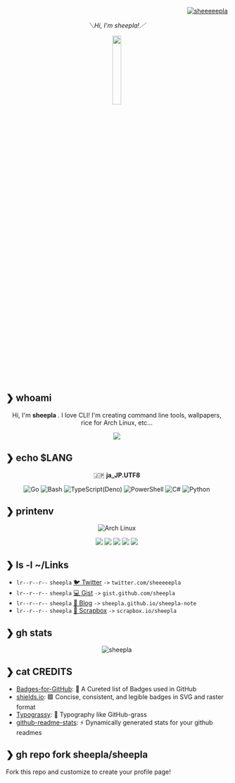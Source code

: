 <p align="right">
<a href="https://twitter.com/sheeeeepla" target="blank">
    <img src="https://img.shields.io/twitter/follow/sheeeeepla?logo=twitter&style=flat-square" alt="sheeeeepla" />
</a>
</p>

<!--
<img src="./img/banner.png"/>
-->

<div align="center">

*＼Hi, I'm sheepla!／*

</div>

<div align="center">
        <img src="https://avatars.githubusercontent.com/u/62412884?s=400&u=fc38ecd8a10ffe0838edf129d5049ea9e81167e2&v=4" width="20%">
</div>

## ❯ whoami

<div align="center">

Hi, I'm **sheepla** . I love CLI! I'm creating command line tools, wallpapers, rice for Arch Linux, etc...

</div>

<div align="center">
<img src="https://typograssy.deno.dev/api?text=%E3%81%93%E3%82%93%E3%81%AB%E3%81%A1%E3%81%AF%E3%80%81%E3%81%B2%E3%81%A4%E3%81%98%E3%81%A7%E3%81%99%E3%80%82&l0=f5f5ff&l1=c5cae9&l2=7986cb&l3=aab2da&l4=1a237e&frame=7986cb&speed=100" />
</div>

## ❯ echo $LANG


<div align="center">

🇯🇵  **ja_JP.UTF8**

![Go](https://img.shields.io/badge/Go-00ADD8?style=flat-square&logo=go&logoColor=white)
![Bash](https://img.shields.io/badge/Bash-444444?style=flat-square&logo=gnu-bash&logoColor=white)
![TypeScript(Deno)](https://img.shields.io/badge/Deno-666666?style=flat-square&logo=typescript&logoColor=white)
![PowerShell](https://img.shields.io/badge/Powershell-5d2d91?style=flat-square&logo=powershell&logoColor=white)
![C#](https://img.shields.io/badge/C%23-239120?style=flat-square&logo=c-sharp&logoColor=white)
![Python](https://img.shields.io/badge/Python-377bAB?style=flat-square&logo=python&logoColor=white)

</div>

## ❯ printenv

<div align="center">

![Arch Linux](https://img.shields.io/badge/btw-i_use_arch-1793D1?style=flat-square&logo=arch-linux&logoColor=white)

<img src="https://img.shields.io/static/v1?label=OS&message=Arch%20Linux%20/%20Windows&color=blue&style=flat-square"/> <img src="https://img.shields.io/static/v1?label=WM&message=i3-gaps&color=lightgray&style=flat-square"/> <img src="https://img.shields.io/static/v1?label=Editor&message=Neovim&color=green&style=flat-square"/> <img src="https://img.shields.io/static/v1?label=Browser&message=Firefox%20/%20Vivaldi&color=orange&style=flat-square"/> <img src="https://img.shields.io/static/v1?label=Keyboard&message=HHKB&color=lightgray&style=flat-square"/>
</div>

## ❯ ls -l ~/Links

- `lr--r--r--` `sheepla` [🐦 Twitter](https://twitter.com/sheeeeepla) `->` `twitter.com/sheeeeepla`
- `lr--r--r--` `sheepla` [💻 Gist](https://gist.github.com/sheepla) `->` `gist.github.com/sheepla`
- `lr--r--r--` `sheepla` [📝 Blog](https://sheepla.github.io/sheepla-note) `->` `sheepla.github.io/sheepla-note`
- `lr--r--r--` `sheepla` [📒 Scrapbox](https://scrapbox.io/sheepla) `->` `scrapbox.io/sheepla`

## ❯ gh stats

<div align="center"><img align="center" src="https://github-readme-stats.vercel.app/api?username=sheepla&show_icons=true&locale=en&layout=compact&hide_border=true&theme=nord&show_icons=ture&bg_color=1e2137&icon_color=e2a478&text_color=abb0c9&title_color=84a0c6&count_private=ture" alt="sheepla" href="https://github.com/sheepla" /></div>

## ❯ cat CREDITS

- [Badges-for-GitHub](https://github.com/Envoy-VC/Badges-for-GitHub): 📛 A Cureted list of Badges used in GitHub
- [shields.io](https://github.com/badges/shields): 🟩 Concise, consistent, and legible badges in SVG and raster format 
- [Typograssy](https://github.com/kawarimidoll/typograssy): 🌿 Typography like GitHub-grass 
- [github-readme-stats](https://github.com/anuraghazra/github-readme-stats): ⚡ Dynamically generated stats for your github readmes 

## ❯ gh repo fork sheepla/sheepla

Fork this repo and customize to create your profile page!

